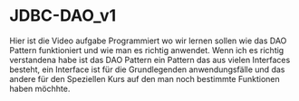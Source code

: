 # JDBC-DAO_v1
Hier ist die Video aufgabe Programmiert wo wir lernen sollen wie das DAO Pattern funktioniert und wie man es richtig anwendet.
Wenn ich es richtig verstandena habe ist das DAO Pattern ein Pattern das aus vielen Interfaces besteht, ein Interface ist für die Grundlegenden anwendungsfälle und das andere für
den Speziellen Kurs auf den man noch bestimmte Funktionen haben möchhte.
